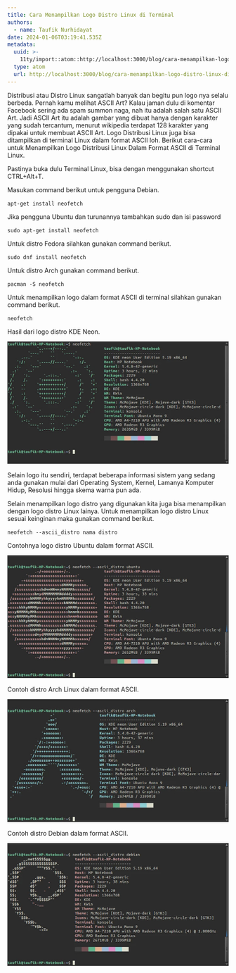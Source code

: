```yaml
---
title: Cara Menampilkan Logo Distro Linux di Terminal
authors:
  - name: Taufik Nurhidayat
date: 2024-01-06T03:19:41.535Z
metadata:
  uuid: >-
    11ty/import::atom::http://localhost:3000/blog/cara-menampilkan-logo-distro-linux-di-terminal
  type: atom
  url: http://localhost:3000/blog/cara-menampilkan-logo-distro-linux-di-terminal
---
```

Distribusi atau Distro Linux sangatlah banyak dan begitu pun logo nya selalu berbeda. Pernah kamu melihat ASCII Art? Kalau jaman dulu di komentar Facebook sering ada spam summon naga, nah itu adalah salah satu ASCII Art. Jadi ASCII Art itu adalah gambar yang dibuat hanya dengan karakter yang sudah tercantum, menurut wikipedia terdapat 128 karakter yang dipakai untuk membuat ASCII Art. Logo Distribusi Linux juga bisa ditampilkan di terminal Linux dalam format ASCII loh. Berikut cara-cara untuk Menampilkan Logo Distribusi Linux Dalam Format ASCII di Terminal Linux.

Pastinya buka dulu Terminal Linux, bisa dengan menggunakan shortcut CTRL+Alt+T. 

Masukan command berikut untuk pengguna Debian.

```
apt-get install neofetch
```

Jika pengguna Ubuntu dan turunannya tambahkan sudo dan isi password

```
sudo apt-get install neofetch
```

Untuk distro Fedora silahkan gunakan command berikut.

```
sudo dnf install neofetch
```

Untuk distro Arch gunakan command berikut.

```
pacman -S neofetch
```

Untuk menampilkan logo dalam format ASCII di terminal silahkan gunakan command berikut.

```
neofetch
```

Hasil dari logo distro KDE Neon.

![](assets/Hasil+KDE+NEON-gwqeJNcGhrsp.webp)

Selain logo itu sendiri, terdapat beberapa informasi sistem yang sedang anda gunakan mulai dari Operating System, Kernel, Lamanya Komputer Hidup, Resolusi hingga skema warna pun ada.

Selain menampilkan logo distro yang digunakan kita juga bisa menampilkan dengan logo distro Linux lainya. Untuk menampilkan logo distro Linux sesuai keinginan maka gunakan command berikut.

```
neofetch --ascii_distro nama distro
```

Contohnya logo distro Ubuntu dalam format ASCII.

![](assets/distro+ubuntu-XOx99kaJg8mm.webp)

Contoh distro Arch Linux dalam format ASCII.

![](assets/distro+arch-WjCWky1PxdT3.webp)

Contoh distro Debian dalam format ASCII.

![](assets/debian-logo-kvgKFapoevra.webp)